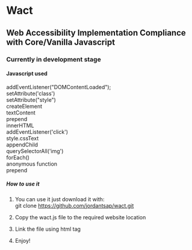 # Wact

## Web Accessibility Implementation Compliance with Core/Vanilla Javascript

### Currently in development stage    

#### Javascript used  
addEventListener("DOMContentLoaded");  
setAttribute('class')  
setAttribute("style")  
createElement  
textContent  
prepend  
innerHTML  
addEventListener('click')  
style.cssText  
appendChild  
querySelectorAll('img')  
forEach()  
anonymous function  
prepend  

##### How to use it
1. You can use it just download it with:  
git clone https://github.com/jordantsap/wact.git  

2. Copy the wact.js file to the required website location  

3. Link the file using <script src="wact.js"></script> html tag  

4. Enjoy!
